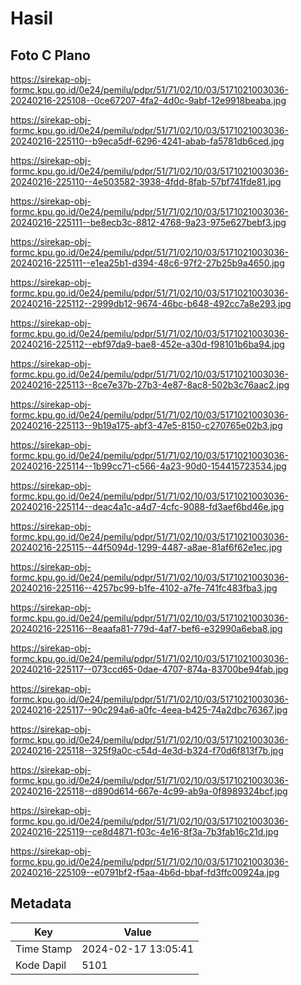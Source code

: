 # Hasil

## Foto C Plano

https://sirekap-obj-formc.kpu.go.id/0e24/pemilu/pdpr/51/71/02/10/03/5171021003036-20240216-225108--0ce67207-4fa2-4d0c-9abf-12e9918beaba.jpg

https://sirekap-obj-formc.kpu.go.id/0e24/pemilu/pdpr/51/71/02/10/03/5171021003036-20240216-225110--b9eca5df-6296-4241-abab-fa5781db6ced.jpg

https://sirekap-obj-formc.kpu.go.id/0e24/pemilu/pdpr/51/71/02/10/03/5171021003036-20240216-225110--4e503582-3938-4fdd-8fab-57bf741fde81.jpg

https://sirekap-obj-formc.kpu.go.id/0e24/pemilu/pdpr/51/71/02/10/03/5171021003036-20240216-225111--be8ecb3c-8812-4768-9a23-975e627bebf3.jpg

https://sirekap-obj-formc.kpu.go.id/0e24/pemilu/pdpr/51/71/02/10/03/5171021003036-20240216-225111--e1ea25b1-d394-48c6-97f2-27b25b9a4650.jpg

https://sirekap-obj-formc.kpu.go.id/0e24/pemilu/pdpr/51/71/02/10/03/5171021003036-20240216-225112--2999db12-9674-46bc-b648-492cc7a8e293.jpg

https://sirekap-obj-formc.kpu.go.id/0e24/pemilu/pdpr/51/71/02/10/03/5171021003036-20240216-225112--ebf97da9-bae8-452e-a30d-f98101b6ba94.jpg

https://sirekap-obj-formc.kpu.go.id/0e24/pemilu/pdpr/51/71/02/10/03/5171021003036-20240216-225113--8ce7e37b-27b3-4e87-8ac8-502b3c76aac2.jpg

https://sirekap-obj-formc.kpu.go.id/0e24/pemilu/pdpr/51/71/02/10/03/5171021003036-20240216-225113--9b19a175-abf3-47e5-8150-c270765e02b3.jpg

https://sirekap-obj-formc.kpu.go.id/0e24/pemilu/pdpr/51/71/02/10/03/5171021003036-20240216-225114--1b99cc71-c566-4a23-90d0-154415723534.jpg

https://sirekap-obj-formc.kpu.go.id/0e24/pemilu/pdpr/51/71/02/10/03/5171021003036-20240216-225114--deac4a1c-a4d7-4cfc-9088-fd3aef6bd46e.jpg

https://sirekap-obj-formc.kpu.go.id/0e24/pemilu/pdpr/51/71/02/10/03/5171021003036-20240216-225115--44f5094d-1299-4487-a8ae-81af6f62e1ec.jpg

https://sirekap-obj-formc.kpu.go.id/0e24/pemilu/pdpr/51/71/02/10/03/5171021003036-20240216-225116--4257bc99-b1fe-4102-a7fe-741fc483fba3.jpg

https://sirekap-obj-formc.kpu.go.id/0e24/pemilu/pdpr/51/71/02/10/03/5171021003036-20240216-225116--8eaafa81-779d-4af7-bef6-e32990a6eba8.jpg

https://sirekap-obj-formc.kpu.go.id/0e24/pemilu/pdpr/51/71/02/10/03/5171021003036-20240216-225117--073ccd65-0dae-4707-874a-83700be94fab.jpg

https://sirekap-obj-formc.kpu.go.id/0e24/pemilu/pdpr/51/71/02/10/03/5171021003036-20240216-225117--90c294a6-a0fc-4eea-b425-74a2dbc76367.jpg

https://sirekap-obj-formc.kpu.go.id/0e24/pemilu/pdpr/51/71/02/10/03/5171021003036-20240216-225118--325f9a0c-c54d-4e3d-b324-f70d6f813f7b.jpg

https://sirekap-obj-formc.kpu.go.id/0e24/pemilu/pdpr/51/71/02/10/03/5171021003036-20240216-225118--d890d614-667e-4c99-ab9a-0f8989324bcf.jpg

https://sirekap-obj-formc.kpu.go.id/0e24/pemilu/pdpr/51/71/02/10/03/5171021003036-20240216-225119--ce8d4871-f03c-4e16-8f3a-7b3fab16c21d.jpg

https://sirekap-obj-formc.kpu.go.id/0e24/pemilu/pdpr/51/71/02/10/03/5171021003036-20240216-225109--e0791bf2-f5aa-4b6d-bbaf-fd3ffc00924a.jpg


## Metadata

| Key        | Value               |
| ---------- | ------------------- |
| Time Stamp | 2024-02-17 13:05:41 |
| Kode Dapil | 5101                |



